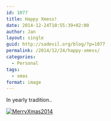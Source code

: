 ```yaml
---
id: 1077
title: Happy Xmess!
date: 2014-12-24T10:55:39+02:00
author: Jan
layout: single
guid: http://sadevil.org/blog/?p=1077
permalink: /2014/12/24/happy-xmess/
categories:
  - Personal
tags:
  - xmas
format: image
---
```

In yearly tradition..

[<img class="alignnone size-large wp-image-1078" src="/assets/images/2014/12/MerryXmas2014-1024x665.png" alt="MerryXmas2014" width="800" height="520" srcset="/assets/images/2014/12/MerryXmas2014-1024x665.png 1024w, /assets/images/2014/12/MerryXmas2014-300x195.png 300w, /assets/images/2014/12/MerryXmas2014-231x150.png 231w, /assets/images/2014/12/MerryXmas2014-150x97.png 150w" sizes="(max-width: 800px) 100vw, 800px" />]("/assets/images/2014/12/MerryXmas2014.png)
